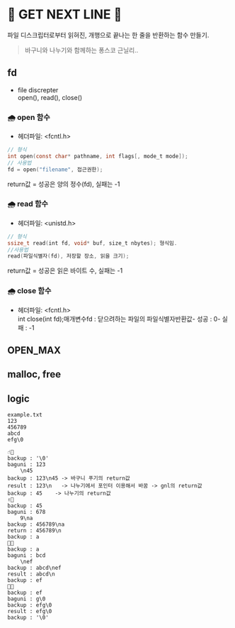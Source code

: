# 🧼 GET NEXT LINE 🧼

파일 디스크립터로부터 읽혀진, 개행으로 끝나는 한 줄을 반환하는 함수 만들기.   
> 바구니와 나누기와 함께하는 퐁스코 근닐리..

## **fd**
* file discrepter  
	open(), read(), close()

### 🌧 **open 함수**
* 헤더파일: <fcntl.h>  
```c
// 형식
int open(const char* pathname, int flags[, mode_t mode]); 
// 사용법
fd = open("filename", 접근권한);  
```
return값 = 성공은 양의 정수(fd), 실패는 -1

### 🌧 **read 함수**  
* 헤더파일: <unistd.h>  
```c
// 형식
ssize_t read(int fd, void* buf, size_t nbytes); 형식임.  
//사용법
read(파일식별자(fd), 저장할 장소, 읽을 크기);  
```
return값 = 성공은 읽은 바이트 수, 실패는 -1

### 🌧 **close 함수** 
* 헤더파일: <fcntl.h>   
int close(int fd);매개변수fd : 닫으려하는 파일의 파일식별자반환값- 성공 : 0- 실패 : -1


## **OPEN_MAX**

## **malloc, free**

## **logic**

```plaintxt
example.txt
123  
456789  
abcd  
efg\0  

☝🏻
backup : '\0'  
baguni : 123  
	\n45  
backup : 123\n45 -> 바구니 푸기의 return값  
result : 123\n   -> 나누기에서 포인터 이용해서 바꿈 -> gnl의 return값 
backup : 45	   -> 나누기의 return값  
✌🏻 
backup : 45
baguni : 678  
	9\na  
backup : 456789\na  
return : 456789\n  
backup : a  
🤟🏻  
backup : a
baguni : bcd  
	\nef  
backup : abcd\nef  
result : abcd\n  
backup : ef  
🖖🏻
backup : ef
baguni : g\0    
backup : efg\0  
result : efg\0  
backup : '\0'
```